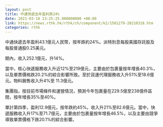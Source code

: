 ```yaml
---
layout: post
title: 中通快遞去年盈利跌24%
date: 2021-03-18 13:25:25.000000000 +08:00
link: https://news.rthk.hk/rthk/ch/component/k2/1581279-20210318.htm
categories: rthk
---
```


中通快遞去年盈利43.1億元人民幣，按年跌約24%。派特別息每股美國存託股及每股普通股0.25美元。

期內，收入252.1億元，升14%。

當中，核心快遞服務收入升近12%至219億元，主要由於包裹量按年增長40.3%，以及單票價格跌20.2%的綜合影響所致。至於貨運代理服務收入升51%至18.6億元。物料銷售收入升4%至 11.3億元。

集團指，按目前市場條件和運營情況，預測今年包裹量在229.5億至238億件區間，按年增長35%至40%。

單計第四季，盈利12.9億元，按年跌約45%。收入升21%至82.6億元。當中，快遞服務收入升17%至71.7億元，主要由於包裹量按年增長46.5%，以及主要由競爭導致單票價格下跌20.1%的綜合影響。
